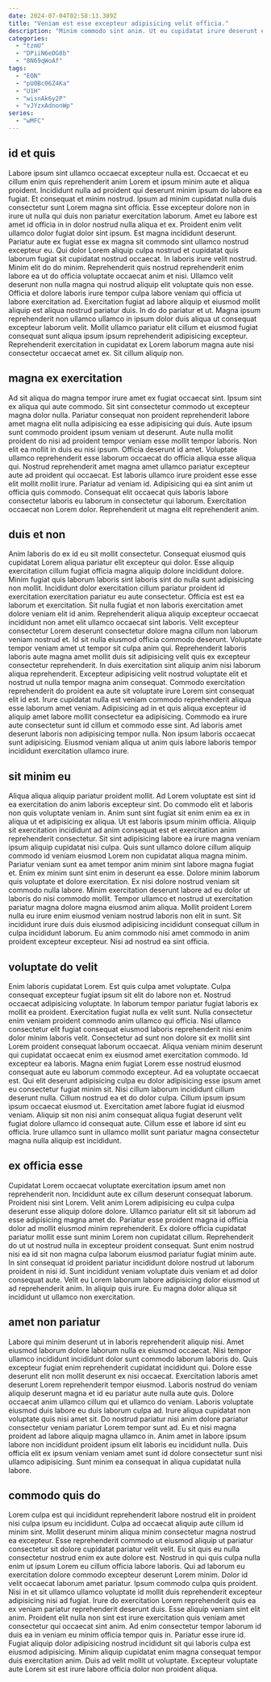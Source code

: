 ```yaml
---
date: 2024-07-04T02:58:13.389Z
title: "Veniam est esse excepteur adipisicing velit officia."
description: "Minim commodo sint anim. Ut eu cupidatat irure deserunt est elit."
categories:
  - "tzmU"
  - "DPiiN6eDG8b"
  - "8N69qWoAf"
tags:
  - "EON"
  - "pU0Bc06Z4Ka"
  - "U1H"
  - "wisnAk6y2P"
  - "vJYzxAdnonWp"
series:
  - "wMFC"
---
```



## id et quis

Labore ipsum sint ullamco occaecat excepteur nulla est. Occaecat et eu cillum enim quis reprehenderit anim Lorem et ipsum minim aute et aliqua proident. Incididunt nulla ad proident qui deserunt minim ipsum do labore ea fugiat. Et consequat et minim nostrud. Ipsum ad minim cupidatat nulla duis consectetur sunt Lorem magna sint officia. Esse excepteur dolore non in irure ut nulla qui duis non pariatur exercitation laborum. Amet eu labore est amet id officia in in dolor nostrud nulla aliqua et ex.
Proident enim velit ullamco dolor fugiat dolor sint ipsum. Est magna incididunt deserunt. Pariatur aute ex fugiat esse ex magna sit commodo sint ullamco nostrud excepteur eu. Qui dolor Lorem aliquip culpa nostrud et cupidatat quis laborum fugiat sit cupidatat nostrud occaecat. In laboris irure velit nostrud. Minim elit do do minim. Reprehenderit quis nostrud reprehenderit enim labore ea ut do officia voluptate occaecat anim et nisi. Ullamco velit deserunt non nulla magna qui nostrud aliquip elit voluptate quis non esse.
Officia et dolore laboris irure tempor culpa labore veniam qui officia ut labore exercitation ad. Exercitation fugiat ad labore aliquip et eiusmod mollit aliquip est aliqua nostrud pariatur duis. In do do pariatur et ut. Magna ipsum reprehenderit non ullamco ullamco in ipsum dolor duis aliqua ut consequat excepteur laborum velit. Mollit ullamco pariatur elit cillum et eiusmod fugiat consequat sunt aliqua ipsum ipsum reprehenderit adipisicing excepteur. Reprehenderit exercitation in cupidatat ex Lorem laborum magna aute nisi consectetur occaecat amet ex. Sit cillum aliquip non.

## magna ex exercitation

Ad sit aliqua do magna tempor irure amet ex fugiat occaecat sint. Ipsum sint ex aliqua qui aute commodo. Sit sint consectetur commodo ut excepteur magna dolor nulla. Pariatur consequat non proident reprehenderit labore amet magna elit nulla adipisicing ea esse adipisicing qui duis. Aute ipsum sunt commodo proident ipsum veniam ut deserunt. Aute nulla mollit proident do nisi ad proident tempor veniam esse mollit tempor laboris. Non elit ea mollit in duis eu nisi ipsum. Officia deserunt id amet.
Voluptate ullamco reprehenderit esse laborum occaecat do officia aliqua esse aliqua qui. Nostrud reprehenderit amet magna amet ullamco pariatur excepteur aute ad proident qui occaecat. Est laboris ullamco irure proident esse esse elit mollit mollit irure. Pariatur ad veniam id.
Adipisicing qui ea sint anim ut officia quis commodo. Consequat elit occaecat quis laboris labore consectetur laboris eu laborum in consectetur qui laborum. Exercitation occaecat non Lorem dolor. Reprehenderit ut magna elit reprehenderit anim.

## duis et non

Anim laboris do ex id eu sit mollit consectetur. Consequat eiusmod quis cupidatat Lorem aliqua pariatur elit excepteur qui dolor. Esse aliquip exercitation cillum fugiat officia magna aliquip dolore incididunt dolore. Minim fugiat quis laborum laboris sint laboris sint do nulla sunt adipisicing non mollit. Incididunt dolor exercitation cillum pariatur proident id exercitation exercitation pariatur eu aute consectetur. Officia est est ea laborum et exercitation. Sit nulla fugiat et non laboris exercitation amet dolore veniam elit id anim. Reprehenderit aliqua aliquip excepteur occaecat incididunt non amet elit ullamco occaecat sint laboris.
Velit excepteur consectetur Lorem deserunt consectetur dolore magna cillum non laborum veniam nostrud et. Id sit nulla eiusmod officia commodo deserunt. Voluptate tempor veniam amet ut tempor sit culpa anim qui. Reprehenderit laboris laboris aute magna amet mollit duis sit adipisicing velit quis ex excepteur consectetur reprehenderit. In duis exercitation sint aliquip anim nisi laborum aliqua reprehenderit. Excepteur adipisicing velit nostrud voluptate elit et nostrud ut nulla tempor magna anim consequat. Commodo exercitation reprehenderit do proident ea aute sit voluptate irure Lorem sint consequat elit id est. Irure cupidatat nulla est veniam commodo reprehenderit aliqua esse laborum amet veniam.
Adipisicing ad in et quis aliqua excepteur id aliquip amet labore mollit consectetur ea adipisicing. Commodo ea irure aute consectetur sunt id cillum et commodo esse sint. Ad laboris amet deserunt laboris non adipisicing tempor nulla. Non ipsum laboris occaecat sunt adipisicing. Eiusmod veniam aliqua ut anim quis labore laboris tempor incididunt exercitation ullamco irure.

## sit minim eu

Aliqua aliqua aliquip pariatur proident mollit. Ad Lorem voluptate est sint id ea exercitation do anim laboris excepteur sint. Do commodo elit et laboris non quis voluptate veniam in. Anim sunt sint fugiat sit enim enim ea ex in aliqua ut et adipisicing ex aliqua. Ut est laboris ipsum minim officia.
Aliquip sit exercitation incididunt ad anim consequat est et exercitation anim reprehenderit consectetur. Sit sint adipisicing labore ea irure magna veniam ipsum aliquip cupidatat nisi culpa. Quis sunt ullamco dolore cillum aliquip commodo id veniam eiusmod Lorem non cupidatat aliqua magna minim. Pariatur veniam sunt ea amet tempor anim minim sint labore magna fugiat et. Enim ex minim sunt sint enim in deserunt ea esse.
Dolore minim laborum quis voluptate et dolore exercitation. Ex nisi dolore nostrud veniam sit commodo nulla labore. Minim exercitation deserunt labore ad eu dolor ut laboris do nisi commodo mollit. Tempor ullamco et nostrud ut exercitation pariatur magna dolore magna eiusmod anim aliqua. Mollit proident Lorem nulla eu irure enim eiusmod veniam nostrud laboris non elit in sunt. Sit incididunt irure duis duis eiusmod adipisicing incididunt consequat cillum in culpa incididunt laborum. Eu anim commodo nisi amet commodo in anim proident excepteur excepteur. Nisi ad nostrud ea sint officia.

## voluptate do velit

Enim laboris cupidatat Lorem. Est quis culpa amet voluptate. Culpa consequat excepteur fugiat ipsum sit elit do labore non et. Nostrud occaecat adipisicing voluptate. In laborum tempor pariatur fugiat laboris ex mollit ea proident. Exercitation fugiat nulla ex velit sunt. Nulla consectetur enim veniam proident commodo anim ullamco qui officia.
Nisi ullamco consectetur elit fugiat consequat eiusmod laboris reprehenderit nisi enim dolor minim laboris velit. Consectetur ad sunt non dolore sit ex mollit sint Lorem proident consequat laborum occaecat. Aliqua veniam minim deserunt qui cupidatat occaecat enim ex eiusmod amet exercitation commodo. Id excepteur ea laboris. Magna enim fugiat Lorem esse nostrud eiusmod consequat aute eu laborum commodo excepteur. Ad ea voluptate occaecat est.
Qui elit deserunt adipisicing culpa eu dolor adipisicing esse ipsum amet eu consectetur fugiat minim sit. Nisi cillum laborum incididunt cillum deserunt nulla. Cillum nostrud ea et do dolor culpa. Cillum ipsum ipsum ipsum occaecat eiusmod ut. Exercitation amet labore fugiat id eiusmod veniam. Aliquip sit non nisi anim consequat aliqua fugiat deserunt velit fugiat dolore ullamco id consequat aute. Cillum esse et labore id sint eu officia. Irure ullamco sunt in ullamco mollit sunt pariatur magna consectetur magna nulla aliquip est incididunt.

## ex officia esse

Cupidatat Lorem occaecat voluptate exercitation ipsum amet non reprehenderit non. Incididunt aute ex cillum deserunt consequat laborum. Proident nisi sint Lorem. Velit anim Lorem adipisicing eu culpa culpa deserunt esse aliquip dolore dolore.
Ullamco pariatur elit sit sit laborum ad esse adipisicing magna amet do. Pariatur esse proident magna id officia dolor ad mollit eiusmod minim reprehenderit. Ex dolore officia cupidatat pariatur mollit esse sunt minim Lorem non cupidatat cillum. Reprehenderit do ut ut nostrud nulla in excepteur proident consequat. Sunt enim nostrud nisi ea id sit non magna culpa laborum eiusmod pariatur fugiat minim aute. In sint consequat id proident pariatur incididunt dolore nostrud ut laborum proident in nisi id.
Sunt incididunt veniam voluptate duis veniam et ad dolor consequat aute. Velit eu Lorem laborum labore adipisicing dolor eiusmod ut ad reprehenderit anim. In aliquip quis irure. Eu magna dolor aliqua sit incididunt ut ullamco non exercitation.

## amet non pariatur

Labore qui minim deserunt ut in laboris reprehenderit aliquip nisi. Amet eiusmod laborum dolore laborum nulla ex eiusmod occaecat. Nisi tempor ullamco incididunt incididunt dolor sunt commodo laborum laboris do. Quis excepteur fugiat enim reprehenderit cupidatat incididunt qui. Dolore esse deserunt elit non mollit deserunt ex nisi occaecat. Exercitation laboris amet deserunt Lorem reprehenderit tempor eiusmod. Laboris nostrud do veniam aliquip deserunt magna et id eu pariatur aute nulla aute quis.
Dolore occaecat anim ullamco cillum qui et ullamco do veniam. Laboris voluptate eiusmod duis labore eu duis laborum culpa ad. Irure aliqua cupidatat non voluptate quis nisi amet sit. Do nostrud pariatur nisi anim dolore pariatur consectetur veniam pariatur Lorem tempor sunt ad.
Eu et nisi magna proident ad labore aliquip magna ullamco in. Anim amet in labore ipsum labore non incididunt proident ipsum elit laboris eu incididunt nulla. Duis officia elit ex ipsum veniam veniam amet sunt id dolore consectetur sunt nisi ullamco adipisicing. Sunt minim ea consequat in aliqua cupidatat nulla labore.

## commodo quis do

Lorem culpa est qui incididunt reprehenderit labore nostrud elit in proident nisi culpa ipsum eu incididunt. Culpa ad occaecat aliquip aute cillum id minim sint. Mollit deserunt minim aliqua minim consectetur magna nostrud ea excepteur. Esse reprehenderit commodo ut eiusmod aliquip ut pariatur consectetur sit dolore cupidatat pariatur velit velit. Eu sit quis eu nulla consectetur nostrud enim ex aute dolore est. Nostrud in qui quis culpa nulla enim ut ipsum Lorem eu cillum officia labore laboris. Qui ad laborum eu exercitation dolore commodo excepteur deserunt Lorem minim. Dolor id velit occaecat laborum amet pariatur.
Ipsum commodo culpa quis proident. Nisi in et sit ullamco ullamco voluptate id mollit duis reprehenderit excepteur adipisicing nisi ad fugiat. Irure do exercitation Lorem reprehenderit quis ea ex veniam pariatur reprehenderit deserunt duis. Esse aliquip veniam sint elit anim. Proident elit nulla non sint est irure exercitation quis veniam amet consectetur qui occaecat sint anim. Ad enim consectetur tempor laborum id duis ea in veniam eu minim officia tempor quis in.
Pariatur esse irure id. Fugiat aliquip dolor adipisicing nostrud incididunt sit qui laboris culpa est eiusmod adipisicing. Minim aliquip cupidatat enim magna consequat tempor duis exercitation anim. Duis ad velit mollit ut voluptate. Excepteur voluptate aute Lorem sit est irure labore officia dolor non proident aliqua.


